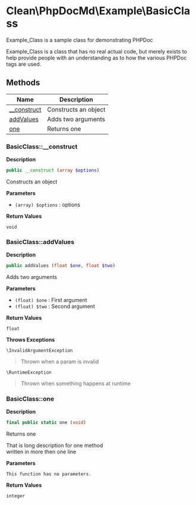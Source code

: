 # Clean\PhpDocMd\Example\BasicClass  

Example_Class is a sample class for demonstrating PHPDoc

Example_Class is a class that has no real actual code, but merely
exists to help provide people with an understanding as to how the
various PHPDoc tags are used.  





## Methods

| Name | Description |
|------|-------------|
|[__construct](#basicclass__construct)|Constructs an object|
|[addValues](#basicclassaddvalues)|Adds two arguments|
|[one](#basicclassone)|Returns one|




### BasicClass::__construct  

**Description**

```php
public __construct (array $options)
```

Constructs an object 

 

**Parameters**

* `(array) $options`
: options  

**Return Values**

`void`





### BasicClass::addValues  

**Description**

```php
public addValues (float $one, float $two)
```

Adds two arguments 

 

**Parameters**

* `(float) $one`
: First argument  
* `(float) $two`
: Second argument  

**Return Values**

`float`




**Throws Exceptions**


`\InvalidArgumentException`
> Thrown when a param is invalid

`\RuntimeException`
> Thrown when something happens at runtime


### BasicClass::one  

**Description**

```php
final public static one (void)
```

Returns one 

That is long description for one method  
written in more then one line 

**Parameters**

`This function has no parameters.`

**Return Values**

`integer`




